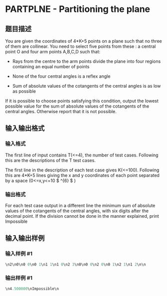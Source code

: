 # PARTPLNE - Partitioning the plane

## 题目描述

You are given the coordinates of 4\*K+5 points on a plane such that no three of them are collinear. You need to select five points from these : a central point O and four arm points A,B,C,D such that:

- Rays from the centre to the arm points divide the plane into four regions containing an equal number of points

- None of the four central angles is a reflex angle

- Sum of absolute values of the cotangents of the central angles is as low as possible

If it is possible to choose points satisfying this condition, output the lowest possible value for the sum of absolute values of the cotangents of the central angles. Otherwise report that it is not possible.

## 输入输出格式

### 输入格式

The first line of input contains T(<=4), the number of test cases. Following this are the descriptions of the T test cases.

The first line in the description of each test case gives K(<=100). Following this are 4\*K+5 lines giving the x and y coordinates of each point separated by a space (0<=x,y<=10 $ ^{6} $ )

### 输出格式

For each test case output in a different line the minimum sum of absolute values of the cotangents of the central angles, with six digits after the decimal point. If the division cannot be done in the manner explained, print Impossible

## 输入输出样例

### 输入样例 #1

```cpp
\n2\n0\n0 0\n0 1\n1 1\n1 0\n2 3\n0\n0 0\n2 0\n0 1\n2 1\n1 2\n\n
```


### 输出样例 #1

```cpp
\n4.500000\nImpossible\n
```


